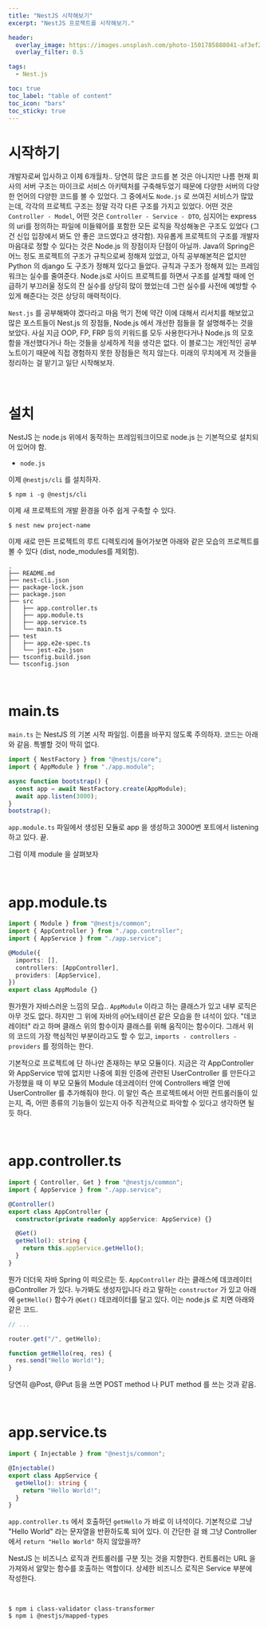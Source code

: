 ```yaml
---
title: "NestJS 시작해보기"
excerpt: "NestJS 프로젝트를 시작해보기."

header:
  overlay_image: https://images.unsplash.com/photo-1501785888041-af3ef285b470?ixlib=rb-1.2.1&ixid=eyJhcHBfaWQiOjEyMDd9&auto=format&fit=crop&w=1350&q=80
  overlay_filter: 0.5

tags:
  - Nest.js

toc: true
toc_label: "table of content"
toc_icon: "bars"
toc_sticky: true
---
```


# 시작하기

개발자로써 입사하고 이제 6개월차.. 당연히 많은 코드를 본 것은 아니지만 나름 현재 회사의 서버 구조는 마이크로 서비스 아키텍처를 구축해두었기 때문에 다양한 서버의 다양한 언어의 다양한 코드를 볼 수 있었다. 그 중에서도 `Node.js` 로 쓰여진 서비스가 많았는데, 각각의 프로젝트 구조는 정말 각각 다른 구조를 가지고 있었다. 어떤 것은 `Controller - Model`, 어떤 것은 `Controller - Service - DTO`, 심지어는 express의 uri를 정의하는 파일에 미들웨어를 포함한 모든 로직을 작성해놓은 구조도 있었다 (그건 신입 입장에서 봐도 안 좋은 코드였다고 생각함). 자유롭게 프로젝트의 구조를 개발자 마음대로 정할 수 있다는 것은 Node.js 의 장점이자 단점이 아닐까. Java의 Spring은 어느 정도 프로젝트의 구조가 규칙으로써 정해져 있었고, 아직 공부해본적은 없지만 Python 의 django 도 구조가 정해져 있다고 들었다. 규칙과 구조가 정해져 있는 프레임워크는 실수를 줄여준다. Node.js로 사이드 프로젝트를 하면서 구조를 설계할 때에 언급하기 부끄러울 정도의 잔 실수를 상당히 많이 했었는데 그런 실수를 사전에 예방할 수 있게 해준다는 것은 상당히 매력적이다.

`Nest.js` 를 공부해봐야 겠다라고 마음 먹기 전에 약간 이에 대해서 리서치를 해보았고 많은 포스트들이 Nest.js 의 장점들, Node.js 에서 개선한 점들을 잘 설명해주는 것을 보았다. 사실 지금 OOP, FP, FRP 등의 키워드를 모두 사용한다거나 Node.js 의 모호함을 개선했다거나 하는 것들을 상세하게 적을 생각은 없다. 이 블로그는 개인적인 공부 노트이기 때문에 직접 경험하지 못한 장점들은 적지 않는다. 미래의 무치에게 저 것들을 정리하는 걸 맡기고 일단 시작해보자.

<br/>

# 설치

NestJS 는 node.js 위에서 동작하는 프레임워크이므로 node.js 는 기본적으로 설치되어 있어야 함.

- `node.js`

이제 `@nestjs/cli` 를 설치하자.

```
$ npm i -g @nestjs/cli
```

이제 새 프로젝트의 개발 환경을 아주 쉽게 구축할 수 있다.

```
$ nest new project-name
```

이제 새로 만든 프로젝트의 루트 디렉토리에 들어가보면 아래와 같은 모습의 프로젝트를 볼 수 있다 (dist, node_modules를 제외함).

```
.
├── README.md
├── nest-cli.json
├── package-lock.json
├── package.json
├── src
│   ├── app.controller.ts
│   ├── app.module.ts
│   ├── app.service.ts
│   └── main.ts
├── test
│   ├── app.e2e-spec.ts
│   └── jest-e2e.json
├── tsconfig.build.json
└── tsconfig.json
```

<br/>

# main.ts

`main.ts` 는 NestJS 의 기본 시작 파일임. 이름을 바꾸지 않도록 주의하자. 코드는 아래와 같음. 특별할 것이 딱히 없다.

```ts
import { NestFactory } from "@nestjs/core";
import { AppModule } from "./app.module";

async function bootstrap() {
  const app = await NestFactory.create(AppModule);
  await app.listen(3000);
}
bootstrap();
```

`app.module.ts` 파일에서 생성된 모듈로 app 을 생성하고 3000번 포트에서 listening 하고 있다. 끝.

그럼 이제 module 을 살펴보자

<br/>

# app.module.ts

```ts
import { Module } from "@nestjs/common";
import { AppController } from "./app.controller";
import { AppService } from "./app.service";

@Module({
  imports: [],
  controllers: [AppController],
  providers: [AppService],
})
export class AppModule {}
```

뭔가뭔가 자바스러운 느낌의 모습.. `AppModule` 이라고 하는 클래스가 있고 내부 로직은 아무 것도 없다. 하지만 그 위에 자바의 `@`어노테이션 같은 모습을 한 녀석이 있다. "데코레이터" 라고 하며 클래스 위의 함수이자 클래스를 위해 움직이는 함수이다. 그래서 위의 코드의 가장 핵심적인 부분이라고도 할 수 있고, `imports - controllers - providers` 를 정의하는 한다.

기본적으로 프로젝트에 단 하나만 존재하는 부모 모듈이다. 지금은 각 AppController와 AppService 밖에 없지만 나중에 회원 인증에 관련된 UserController 를 만든다고 가정했을 때 이 부모 모듈의 Module 데코레이터 안에 Controllers 배열 안에 UserController 를 추가해줘야 한다. 이 말인 즉슨 프로젝트에서 어떤 컨트롤러들이 있는지, 즉, 어떤 종류의 기능들이 있는지 아주 직관적으로 파악할 수 있다고 생각하면 될 듯 하다.

<br/>

# app.controller.ts

```ts
import { Controller, Get } from "@nestjs/common";
import { AppService } from "./app.service";

@Controller()
export class AppController {
  constructor(private readonly appService: AppService) {}

  @Get()
  getHello(): string {
    return this.appService.getHello();
  }
}
```

뭔가 더더욱 자바 Spring 이 떠오르는 듯. `AppController` 라는 클래스에 데코레이터 @Controller 가 있다. 누가봐도 생성자입니다 라고 말하는 `constructor` 가 있고 아래에 `getHello()` 함수가 `@Get()` 데코레이터를 달고 있다. 이는 node.js 로 치면 아래와 같은 코드.

```js
// ...

router.get("/", getHello);

function getHello(req, res) {
  res.send("Hello World!");
}
```

당연히 @Post, @Put 등을 쓰면 POST method 나 PUT method 를 쓰는 것과 같음.

<br/>

# app.service.ts

```ts
import { Injectable } from "@nestjs/common";

@Injectable()
export class AppService {
  getHello(): string {
    return "Hello World!";
  }
}
```

`app.controller.ts` 에서 호출하던 `getHello` 가 바로 이 녀석이다. 기본적으로 그냥 "Hello World" 라는 문자열을 반환하도록 되어 있다. 이 간단한 걸 왜 그냥 Controller 에서 `return "Hello World"` 하지 않았을까?

NestJS 는 비즈니스 로직과 컨트롤러를 구분 짓는 것을 지향한다. 컨트롤러는 URL 을 가져와서 알맞는 함수를 호출하는 역할이다. 상세한 비즈니스 로직은 Service 부분에 작성한다.

<br/>

```
$ npm i class-validator class-transformer
$ npm i @nestjs/mapped-types
```

